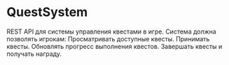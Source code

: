 # QuestSystem
 REST API для системы управления квестами в игре. Система должна позволять игрокам:
Просматривать доступные квесты.
Принимать квесты.
Обновлять прогресс выполнения квестов.
Завершать квесты и получать награду.
